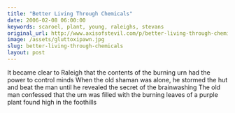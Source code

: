 ```yaml
---
title: "Better Living Through Chemicals"
date: 2006-02-08 06:00:00
keywords: scaroel, plant, young, raleighs, stevans
original_url: http://www.axisofstevil.com/p/better-living-through-chemicals
image: /assets/gluttoxipawn.jpg
slug: better-living-through-chemicals
layout: post
---
```


It became clear to Raleigh that the contents of the burning urn had the power to control minds When the old shaman was alone, he stormed the hut and beat the man until he revealed the secret of the brainwashing The old man confessed that the urn was filled with the burning leaves of a purple plant found high in the foothills

